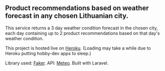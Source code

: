 ## Product recommendations based on weather forecast in any chosen Lithuanian city.

This service returns a 3 day weather condition forecast in the chosen city, each day containing up to 2 product recommendations based on that day's weather condition.

This project is hosted live on [Heroku](https://lovely-capitol-reef-80267.herokuapp.com/).
(Loading may take a while due to Heroku putting hobby-dev apps to sleep.)

Library used: [Faker](https://github.com/fzaninotto/Faker).
API: [Meteo](https://api.meteo.lt/).
Built with Laravel.

